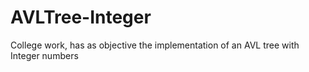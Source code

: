 # AVLTree-Integer
 College work, has as objective the implementation of an AVL tree with Integer numbers
